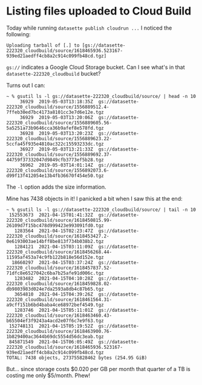 # Listing files uploaded to Cloud Build

Today while running `datasette publish cloudrun ...` I noticed the following:

```
Uploading tarball of [.] to [gs://datasette-222320_cloudbuild/source/1618465936.523167-939ed21aedff4cb8a2c914c099fb48cd.tgz]
```
`gs://` indicates a Google Cloud Storage bucket. Can I see what's in that `datasette-222320_cloudbuild` bucket?

Turns out I can:

```
~ % gsutil ls -l gs://datasette-222320_cloudbuild/source/ | head -n 10
     36929  2019-05-03T13:18:35Z  gs://datasette-222320_cloudbuild/source/1556889512.4-7ffeb30ed7bc4173a8101cc3e7d6e12e.tgz
     36929  2019-05-03T13:20:06Z  gs://datasette-222320_cloudbuild/source/1556889605.56-5a5251a73b9646cca36b9afef8e578fd.tgz
     36928  2019-05-03T13:20:23Z  gs://datasette-222320_cloudbuild/source/1556889623.22-5ccfa45f935e4810ac322c15593233dc.tgz
     36927  2019-05-03T13:21:33Z  gs://datasette-222320_cloudbuild/source/1556889692.37-44759f37332047d9849cfb3773ef5b28.tgz
     36962  2019-05-03T14:01:14Z  gs://datasette-222320_cloudbuild/source/1556892073.6-d99f13f412054e13b4fb36670f454e50.tgz
```
The `-l` option adds the size information.

Mine has 7438 objects in it! I panicked a bit when I saw this at the end:

```
~ % gsutil ls -l gs://datasette-222320_cloudbuild/source/ | tail -n 10
 152553673  2021-04-15T01:41:32Z  gs://datasette-222320_cloudbuild/source/1618450815.99-26109d7f15bc478d999423e993091fd0.tgz
   1283564  2021-04-15T02:23:47Z  gs://datasette-222320_cloudbuild/source/1618453427.2-0e6193003ae14bff8be813f734b038b2.tgz
   1284121  2021-04-15T03:11:09Z  gs://datasette-222320_cloudbuild/source/1618456268.44-11595af453a74c9fb122b818e56d152e.tgz
  18660297  2021-04-15T03:37:24Z  gs://datasette-222320_cloudbuild/source/1618457837.52-71dfc8e6527042c6ba7b25afe91d006c.tgz
   1283482  2021-04-15T04:10:28Z  gs://datasette-222320_cloudbuild/source/1618459828.02-db9803983d024e7da2593a8db4c87b65.tgz
   3654810  2021-04-15T04:39:26Z  gs://datasette-222320_cloudbuild/source/1618461564.31-a9cff151b6bd4baba4ce68972bef4549.tgz
   1283746  2021-04-15T05:11:01Z  gs://datasette-222320_cloudbuild/source/1618463460.43-b65504ef3f9243a4acd2e07f6c7e9f63.tgz
 152748131  2021-04-15T05:19:52Z  gs://datasette-222320_cloudbuild/source/1618463900.76-1b829400ac3644b69dc5554d56dc3eab.tgz
 845871549  2021-04-15T06:05:49Z  gs://datasette-222320_cloudbuild/source/1618465936.523167-939ed21aedff4cb8a2c914c099fb48cd.tgz
TOTAL: 7438 objects, 273755828462 bytes (254.95 GiB)
```
But... since storage costs $0.020 per GB per month that quarter of a TB is costing me only $5/month. Phew!
